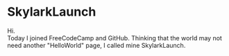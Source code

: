 # SkylarkLaunch
Hi.  
Today I joined FreeCodeCamp and GitHub.
Thinking that the world may not need 
another "HelloWorld" page, 
I called mine SkylarkLaunch.



